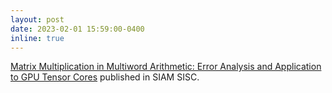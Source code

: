```yaml
---
layout: post
date: 2023-02-01 15:59:00-0400
inline: true
---
```


[Matrix Multiplication in Multiword Arithmetic: Error Analysis and Application to GPU Tensor Cores](https://epubs.siam.org/doi/10.1137/21M1465032) published in SIAM SISC.
